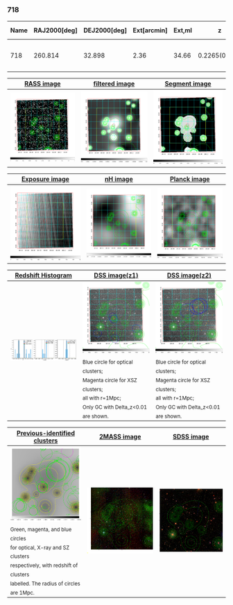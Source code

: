 <div STYLE="page-break-after: always;"></div>

### 718

|Name|RAJ2000[deg]|DEJ2000[deg] |Ext[arcmin]| Ext,ml | z | z_src| C|GC(XSZ,Delta_z<0.01)| GC(OPT,Delta_z<0.01)|GC| R_sig[arcmin] | R500[arcmin] | R500[Mpc]| CRsig[c/s] | CR500[c/s] |L500[1E44 erg/s]|F500[1E-12 erg/s/cm^2]| M500[1E14 Msun]|Tx[keV]|Cnt_sig|Beta|Rc[arcmin]|Comment|Alias|
|---|---|---|---|---|---|------|---|--------|---------|----------|---|---|---|---|---|---|---|---|---|---|---|---|---|---|
|718| 260.814| 32.898| 2.36| 34.66| 0.2265(0.005)| z2,| G| -| -| C, F20, N, W| 24.700| 5.273| 1.149| 0.171(0.051)| 0.151(0.045)| 4.441(4.751)| 2.922(3.127)| 5.42(2.73)| 6.54(2.11)| 222.1| 0.947(-0.073+0.040)| 15.596(-1.361+1.168)| -| t084|

|[RASS image](../image/718/718_img.pdf)|[filtered image](../image/718/718_fil.pdf)|[Segment image](../image/718/718_seg.pdf)|
|-------------------|--------------------|-------------------|
| <img src="../image/718/718_img.png" width="300">  | <img src="../image/718/718_fil.png" width="300">   | <img src="../image/718/718_seg.png" width="300">  |

|[Exposure image](../image/718/718_mex.pdf)| [nH image](../image/718/718_nh.pdf)| [Planck image](../image/718/718_p.pdf)|
|-------------------|--------------------|-------------------|
|<img src="../image/718/718_mex.png" width="300">   | <img src="../image/718/718_nh.png" width="300">    | <img src="../image/718/718_p.png" width="300"> |

|[Redshift Histogram](../image/718/718_zg.pdf) | [DSS image(z1)](../image/718/718_dss_z1.pdf)      |  [DSS image(z2)](../image/718/718_dss_z2.pdf)    |
|-------------------|--------------------|-------------------|
|<img src="../image/718/718_zg.png" width="300"> |<img src="../image/718/718_dss_z1.png" width="300"> <sub><br>Blue circle for optical clusters; <br>Magenta circle for XSZ clusters; <br>all with r=1Mpc; <br>Only GC with Delta_z<0.01 are shown. </sub>| <img src="../image/718/718_dss_z2.png" width="300"><sub><br>Blue circle for optical clusters; <br>Magenta circle for XSZ clusters; <br>all with r=1Mpc; <br>Only GC with Delta_z<0.01 are shown. </sub> |

|[Previous-identified clusters](../image/718/718_gc.pdf) | [2MASS image](../image/718/718_2mass.pdf)      |[SDSS image](../image/718/718_sdss.pdf)   |
|-------------------|-------------------|-------------------|
|<img src=../image/718/718_gc.png width="300"> <br><sub>Green, magenta, and blue circles <br>for optical, X-ray and SZ clusters <br>respectively, with redshift of clusters <br>labelled. The radius of circles <br>are 1Mpc.</sub>|<img src="../image/718/718_2mass.png" width="300">  | <img src="../image/718/718_sdss.png" width="300">  |




